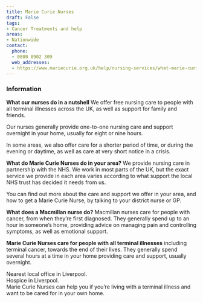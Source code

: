 ```yaml
---
title: Marie Curie Nurses
draft: False
tags:
- Cancer Treatments and help
areas:
- Nationwide
contact:
  phone:
  - 0800 0902 309
  web_addresses:
  - https://www.mariecurie.org.uk/help/nursing-services/what-marie-curie-nurses-do
---
```


### Information
**What our nurses do in a nutshell**
We offer free nursing care to people with all terminal
 illnesses across the UK, as well as support for 
 family and friends. 

Our nurses generally provide one-to-one nursing care
and support overnight in your home, usually for eight
 or nine hours. 

In some areas, we also offer care for a shorter period
of time, or during the evening or daytime, as well as
care at very short notice in a crisis.

**What do Marie Curie Nurses do in your area?**
We provide nursing care in partnership with the NHS. 
We work in most parts of the UK, but the exact service 
we provide in each area varies according to what 
support the local NHS trust has decided it needs from 
us.

You can find out more about the care and support we
offer in your area, and how to get a Marie Curie 
Nurse, by talking to your district nurse or GP.

**What does a Macmillan nurse do?**
Macmillan nurses care for people with cancer, from 
when they’re first diagnosed. They generally spend up 
to an hour in someone’s home, providing advice on 
managing pain and controlling symptoms, as well as 
emotional support.

**Marie Curie Nurses care for people with all terminal 
illnesses** 
including terminal cancer, towards the end 
of their lives. They generally spend several hours at 
a time in your home providing care and support, 
usually overnight.

Nearest local office in Liverpool.  
Hospice in Liverpool.  
Marie Curie Nurses can help you if you’re living with
a terminal illness and want to be cared for in your 
own home.